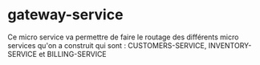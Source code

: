 # gateway-service
Ce micro service va permettre de faire le routage des différents micro services qu'on a construit qui sont : CUSTOMERS-SERVICE, INVENTORY-SERVICE et BILLING-SERVICE
